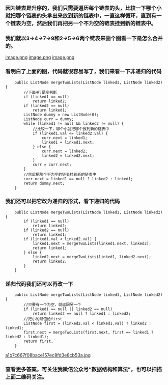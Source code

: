 
### 因为链表是升序的，我们只需要遍历每个链表的头，比较一下哪个小就把哪个链表的头拿出来放到新的链表中，一直这样循环，直到有一个链表为空，然后我们再把另一个不为空的链表挂到新的链表中。

### 我们就以3→4→7→9和2→5→6两个链表来画个图看一下是怎么合并的。
 [image.png](https://pic.leetcode-cn.com/8056ae02cbcd1b170ef27d7553d0281accfd31f2673353dd6fc472f80301c4f1-image.png)
 [image.png](https://pic.leetcode-cn.com/ceb23158d4d4921dc754fe2e149bbbcfca0a3a13dd63ecc18a2890e4f4254383-image.png)
 [image.png](https://pic.leetcode-cn.com/332476e453a011a1ee83860ae07f6b1795adf361ab04061fefa28f57a2982b1d-image.png)

### 看明白了上面的图，代码就很容易写了，我们来看一下非递归的代码
```
    public ListNode mergeTwoLists(ListNode linked1, ListNode linked2) {
        //下面4行是空判断
        if (linked1 == null)
            return linked2;
        if (linked2 == null)
            return linked1;
        ListNode dummy = new ListNode(0);
        ListNode curr = dummy;
        while (linked1 != null && linked2 != null) {
            //比较一下，哪个小就把哪个放到新的链表中
            if (linked1.val <= linked2.val) {
                curr.next = linked1;
                linked1 = linked1.next;
            } else {
                curr.next = linked2;
                linked2 = linked2.next;
            }
            curr = curr.next;
        }
        //然后把那个不为空的链表挂到新的链表中
        curr.next = linked1 == null ? linked2 : linked1;
        return dummy.next;
    }
```

### 我们还可以把它改为递归的形式，看下递归的代码

```
    public ListNode mergeTwoLists(ListNode linked1, ListNode linked2) {
        if (linked1 == null)
            return linked2;
        if (linked2 == null)
            return linked1;
        if (linked1.val < linked2.val) {
            linked1.next = mergeTwoLists(linked1.next, linked2);
            return linked1;
        } else {
            linked2.next = mergeTwoLists(linked1, linked2.next);
            return linked2;
        }
    }
```
### 递归代码我们还可以再改一下
```
    public ListNode mergeTwoLists(ListNode linked1, ListNode linked2) {
        //只要有一个为空，就返回另一个
        if (linked1 == null || linked2 == null)
            return linked2 == null ? linked1 : linked2;
        //把小的赋值给first
        ListNode first = (linked2.val < linked1.val) ? linked2 : linked1;
        first.next = mergeTwoLists(first.next, first == linked1 ? linked2 : linked1);
        return first;
    }
```
 [a1b7c667f08bace157ec8fd3e8cb53a.jpg](https://pic.leetcode-cn.com/78ddaae72768ba19be3cc3a20198295d46920a8631d868750e39f013b43e3748-a1b7c667f08bace157ec8fd3e8cb53a.jpg)

### 查看更多答案，可关注我微信公众号“**数据结构和算法**”，也可以扫描上面二维码关注。
